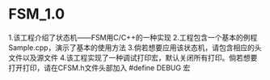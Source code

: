 # FSM_1.0
1.该工程介绍了状态机——FSM用C/C++的一种实现 
2.工程包含一个基本的例程Sample.cpp，演示了基本的使用方法
3.倘若想要应用该状态机，请包含相应的头文件以及源文件
4.该工程实现了一种调试打印宏，默认关闭所有打印。倘若想要打开打印，请在CFSM.h文件头部加入 #define DEBUG 宏
